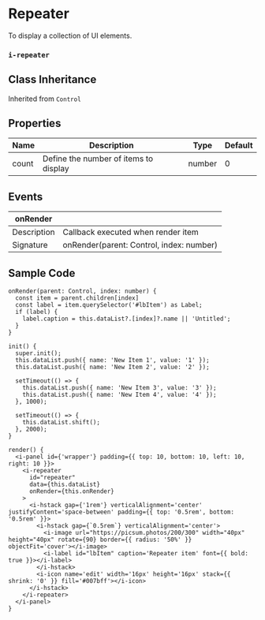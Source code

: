 # Repeater

To display a collection of UI elements.

### `i-repeater`

## Class Inheritance

Inherited from `Control`

## Properties

| Name  | Description                           | Type   | Default |
| ----- | ------------------------------------- | ------ | ------- |
| count | Define the number of items to display | number | 0       |

## Events

| **onRender** |                                          |
| ------------ | ---------------------------------------- |
| Description  | Callback executed when render item       |
| Signature    | onRender(parent: Control, index: number) |

## Sample Code

```typescript(samples/repeater-1.tsx)
onRender(parent: Control, index: number) {
  const item = parent.children[index]
  const label = item.querySelector('#lbItem') as Label;
  if (label) {
    label.caption = this.dataList?.[index]?.name || 'Untitled';
  }
}

init() {
  super.init();
  this.dataList.push({ name: 'New Item 1', value: '1' });
  this.dataList.push({ name: 'New Item 2', value: '2' });

  setTimeout(() => {
    this.dataList.push({ name: 'New Item 3', value: '3' });
    this.dataList.push({ name: 'New Item 4', value: '4' });
  }, 1000);

  setTimeout(() => {
    this.dataList.shift();
  }, 2000);
}

render() {
  <i-panel id={'wrapper'} padding={{ top: 10, bottom: 10, left: 10, right: 10 }}>
    <i-repeater
      id="repeater"
      data={this.dataList}
      onRender={this.onRender}
    >
      <i-hstack gap={'1rem'} verticalAlignment='center' justifyContent='space-between' padding={{ top: '0.5rem', bottom: '0.5rem' }}>
        <i-hstack gap={`0.5rem`} verticalAlignment='center'>
          <i-image url="https://picsum.photos/200/300" width="40px" height="40px" rotate={90} border={{ radius: '50%' }} objectFit='cover'></i-image>
          <i-label id="lbItem" caption='Repeater item' font={{ bold: true }}></i-label>
        </i-hstack>
        <i-icon name='edit' width='16px' height='16px' stack={{ shrink: '0' }} fill='#007bff'></i-icon>
      </i-hstack>
    </i-repeater>
  </i-panel>
}
```
